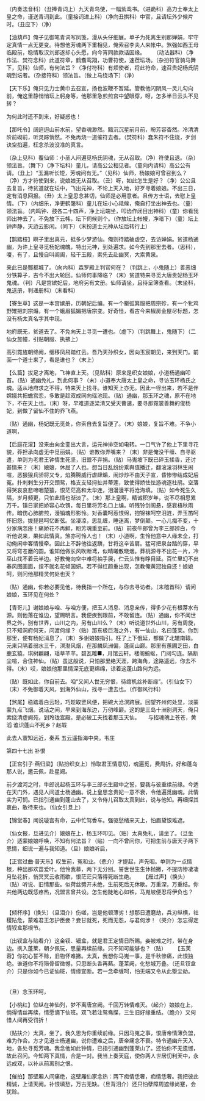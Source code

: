 <!-- { "loadSidebar": true } -->
（内奏法音科）（丑捧青词上）九天青鸟使，一幅紫鸾书。（进跪科）高力士奉太上皇之命，谨送青词到此。（童接词进上科）（净向丑拱科）中官，且请坛外少候片时。（丑应下）（净） 　 

【油葫芦】俺子见御笔青词写凤笺，漫从头仔细展。单子为死离生别那婵娟，牢守定真情一点无更变。待想他芳魂两下重相见，俺索召李夫人来帐中。煞强如西王母临殿前，稳情取汉刘郎遂却心头愿，向今宵同款款话因缘。 　
（动法器科）（净作法、焚符念科）此道符章，鹤翥鸾翔，功曹符使，速莅坛场。（杂扮符官骑马舞下，见科）仙师，有何法旨？（净付符科）有烦使者，将此符命，速召贵妃杨氏阴魂到坛者。（杂接符科）领法旨。（做上马绕场下）（净） 　 

【天下乐】俺只见力士黄巾去召宣，扬也波鞭不暂延。管教他闪阴风一灵儿勾向前，俺这里静悄悄坛上躬身等，他那里急煎煎宫中望眼穿，呀，怎多半日云头不见转？ 　 

为何此时还不到来，好疑惑也！ 　 

【那吒令】阔迢迢山前水前，望香魂渺然。黯沉沉星前月前，盼芳容杳然。冷清清阶前砌前，听灵踪悄然。不免再烧一道催符去者。（焚符科）蠢朱符不住烧，歹剑诀空掐遍，枉念杀波没准的真言。 　 

（杂上见科）覆仙师：小圣人间遍觅杨氏阴魂，无从召取。（净）符使且退。（杂）领法旨。（舞下）（净下坛科）童儿，请高公公相见者。（童向内请科）高公公有请。（丑上）“玉漏听长短，芳魂问有无。”（见科）仙师，杨娘娘可曾召到么？（净）方才符使到来，说娘娘无从召取。（丑）呀，如此怎生是好？（净）公公且去复旨，待贫道就在坛中，飞出元神，不论上天入地，好歹寻着娘娘。不出三日，定有消息回报。（丑）太上皇思念甚切，仙师是必用意者。且传方士语，去慰上皇情。（下）（内细乐，净更鹤氅科）童儿在坛小心祗候，俺自打坐出神去也。（童）领法旨。（内鸣钟、鼓各二十四声，净上坛端坐，叩齿作闭目出神科）（童）你看我师出神去了。不免放下云帏，坛下伺候则个。（作放坛上帐幔，净暗下）（童）坛上钟声静，天边云影闲。（同下）（末扮道士元神从坛后转行上） 　 

【鹊踏枝】瞑子里出真元，抵多少梦游仙。俺则待踏破虚空，去访婵娟。贫道杨通幽，为许上皇寻觅杨妃魂魄，特出元神，到处遍求。如今先到那里去者。（思科），嗄，有了，且慢自叫阊阖，轻干玉殿，索先去赴幽冥，大索黄泉。 　 

来此已是酆都城了。（向内科）森罗殿上判官何在？（判跳上，小鬼随上）善恶细分铁算子，古今不出大轮回。仙师何事降临？（末）贫道特来寻觅大唐贵妃杨玉环鬼魂。（判）凡是宫嫔妃后，地府另有文册。仙师请坐，且待呈簿查看。（末坐科，鬼送册，判递册科）（末看科） 

【寄生草】这是一本宫嫔册，历朝妃后编。有一个檿弧箕服把周宗殄，有一个牝鸡野雉把刘宗煽，有一个蛾眉狐媚把唐宗变。好奇怪，看古今来椒房金屋尽标题，怎没有杨太真名字其中现。 　 

地府既无，贫道去了。不免向天上寻觅一遭也。（虚下）（判跳舞上，鬼随下）（二仙女旌幢，引贴朝服、执拂上） 　 

高引霓旌朝绛阙，缓移凤舄踏红云。吾乃天孙织女，因向玉宸朝见，来到天门。前面一个道士来了，看是谁也？（末上） 　 

【么篇】拔足才离地，飞神直上天。（见贴科）原来是织女娘娘，小道杨通幽叩首。（贴）通幽免礼，到此何事？（末）小道奉大唐太上皇之命，寻访玉环杨氏之魂。适从地府求之不得，特来天上找寻。谁知天上亦无。因此一径出来，若不是伴嫦娥共把蟾宫恋，多敢是趁双成同向瑶池现。（贴）通幽，那玉环之魂，原不在地下，不在天上也。（末）呀，早难道逐梁清又受天曹谴，要寻那霓裳善舞的俊杨妃，到做了留仙不住的乔飞燕。 　 

（贴）通幽，杨妃既无觅处，你索自去复旨便了。（末）娘娘，复旨不难。不争小道啊， 　 

【后庭花滚】没来由向金銮出大言，运元神排空如电转。一口气许了他上下里寻花貌，莽担承向虚无中觅丽娟。（贴）谁教你弄嘴来？（末）非是俺没干缠、自寻驱遣，单则为老君王钟情生死坚，旧盟不弃捐。（贴）马嵬坡下既已碎玉揉香，还讨甚情来？（末）娘娘，休屈了人也。想当日乱纷纷乘舆值播迁，翻滚滚羽林生闹喧，恶狠狠兵骄将又专，焰腾腾威行虐肆煽，闹炒炒不由天子宣，昏惨惨结成妃后冤。扑剌剌生分开交颈鸳，格支支轻挦扯并蒂莲，致使得娇怯怯游魂逐杜鹃。空落得哭哀哀悲啼咽楚猿，恨茫茫高和太华连，泪漫漫平将沧海填。（贴）如今死生久隔，岁月频更，只怕此情也渐淡了。（末）那上皇啊，精诚积岁年，说不尽相思累万千。镇日家把娇容心坎镌，每日里将芳名口上编。听残铃剑阁悬，感衰梧秋雨传。暗伤心肺腑煎，漫销魂形影怜。对香囊呵惹恨绵，抱锦袜呵空泪涟，弄玉笛呵怀旧怨，拨琵琶呵忆断弦。坐凄凉，思乱缠，睡迷离，梦倒颠。一心儿痴不变，十分家病怎痊！痛娇花不再鲜，盼芳魂重至前。（贴）前夜牛郎曾为李三郎辨白，今听他说来，果如此情真。煞亦可怜人也！（末）小道啊，生怜他意中人缘未全，打动俺闲中客情慢牵。因此上不辞他往返蹎，甘将这辛苦肩。猛可把泉台踏的穿，早又将穹苍磨的圆。谁知他做长风吹断鸢，似晴曦散晓烟。莽桃源寻不出花一片，冷巫山找不着云半边。好教俺向空中难将袖手展，伫云头惟有睁目延。百忙里幻不出春风图画面，捏不就名花倾国妍。若不得红颜重出现，怎教俺黄冠独自还！娘娘呵，则问他那精灵何处也天？ 　 

（贴）通幽，你若必要见他，待我指一个所在，与你去寻访者。（末稽首科）请问娘娘，玉环见在何处？ 　 

【青哥儿】谢娘娘与咱、与咱方便，把玉人消息、消息亲传，得多少花有根芽水有源。则他落在谁边，望赐明言。我便疾到跟前，不敢留连。（贴）通幽，你不闻世界之外，别有世界，山川之内，另有山川么？（末）听说道世外山川，另有周旋，只不知洞府何天，问渡何缘？（贴）那东极巨海之外，有一仙山，名曰蓬莱。你到那里，便有杨妃消息了。（末）多谢娘娘指引。枉了上下俄延，都做了北辙南辕。元来只隔着弱水三千，溟渤风烟，在那麟凤洲偏，蓬阆山巅。那里有蕙圃芝田，白鹿玄猿。琪树翩翩，瑶草芊芊。碧瓦雕■，月馆云轩。楼阁蜿蜒，门闼勾连。隔断尘喧，合住神仙。（贴）虽这般说，只怕那里绝天涯，跨海角，途路遥远，你去不得。（末）哎，娘娘他那里情深无底更绵绵，谅着这蓬山路何为远。 　 

（贴）既如此，你自前去。咱“又闻人世无穷恨，待绾机丝补断缘”。（引仙女下）（末）不免御着天风，到海外仙山，找寻一遭去也。（作御风行科） 　 

【煞尾】稳踏着白云轻，巧趁取罡风便，把碗大沧溟跨展。回望齐州何处显，淡蒙蒙九点飞烟。说话之间，早来到海东边，万仞峰巅。这的是三岛十洲别洞天，俺只索绕清虚阆苑，到玲珑宫殿。是必破工夫找着那玉天仙。 　 
与招魂魄上苍苍，黄滔 谁识蓬山不死乡？赵嘏 　 

此去人寰知远近，秦系 五云遥指海中央。韦庄

第四十七出 补恨

【正宫引子·燕归梁】（贴扮织女上）怜取君王情意切，魂遍觅，费周折。好和蓬岛那人说，邀云佩，赴星阙。 　 

前夕渡河之时，牛郎说起杨玉环与李三郎长生殿中之誓，要我与彼重续前缘。今适在天门外，遇见人间道士杨通幽。说上皇思念贵妃一意不衰，令他遍觅幽魂。此情实为可悯。已指引通幽到蓬山去了，又令侍儿召取太真到此，说与他知。再细探其衷曲，敢待来也。（仙女引旦上） 　

【锦堂春】闻说璇宫有命，云中忙驾香车。强驱愁绪来天上，怕眉黛恨难遮。 　 

（仙女报，旦进见介）娘娘在上，杨玉环叩见。（贴）太真免礼，请坐了。（旦坐介）适蒙娘娘呼唤，不知有何法旨？（贴）一向不曾问你，可把生前与唐天子两下恩情，细说一遍与我知道。（旦）娘娘听启， 　

【正宫过曲·普天乐】叹生前，冤和业。（悲介）才提起，声先咽。单则为一点情根，种出那欢苗爱叶。他怜我慕，两下无分别。誓世世生生休抛撇，不提防惨凄凄月坠花折，悄冥冥云收雨歇，恨茫茫只落得死断生绝。 　 
【雁过声】（换头）（贴）听说、旧情那些。似荷丝劈开未绝，生前死后无休歇。万重深，万重结。你共他两边既恁疼热，况盟言曾共设。怎生他陡地心如铁，马嵬坡便忍将伊负也？ 　 

【倾杯序】（换头）（旦泪介）伤嗟，岂是他顿薄劣！想那日遭磨劫，兵刃纵横，社稷阽危，蒙难君王怎护臣妾？妾甘就死，死而无怨，与君何涉！（哭介）怎忘得定情钗盒那根节。 　 

（出钗盒与贴看介）这金钗、钿盒，就是君王定情日所赐。妾被难之时，带在身边。携入蓬莱，朝夕佩玩，思量再续前缘。只不知可能够也？（贴） 　 
【玉芙蓉】你初心誓不赊，旧物怀难撇。太真，我想你马嵬一事，是千秋惨痛，此恨独绝。谁道你不将殒骨留微憾，只思断头香再爇。蓬莱阙，化愁城万叠。（还旦钗盒介）只是你如今已证仙班，情缘宜断。若一念牵缠呵，怕无端又令从此堕尘劫。 　 

（旦）念玉环呵， 　 

【小桃红】位纵在神仙列，梦不离唐宫阙。千回万转情难灭。（起介）娘娘在上，倘得情丝再续，情愿谪下仙班。双飞若注鸳鸯牒，三生旧好缘重结。（跪介）又何惜人间再受罚折！ 　 

（贴扶介）太真，坐了。我久思为你重续前缘。只因马嵬之事，恨唐帝情薄负盟，难为作合。方才见道士杨通幽，说你遭难之后，唐帝痛念不衰。特令通幽升天入地，各处寻觅芳魂。我念他如此钟情，已指引通幽到蓬莱山了。还怕你不无遗憾，故此召问。今知两下真情，合是一对。我当上奏天庭，使你两人世居忉利天中，永远成双，以补从前离别之恨。 　 

【催拍】那壁厢人间痛绝，这壁厢仙家念热：两下痴情恁奢，痴情恁奢。我把彼此精诚，上请天阙。补恨填愁，万古无缺。（旦背泪介）还只怕孽障周遮缘尚蹇，会犹赊。 　 

